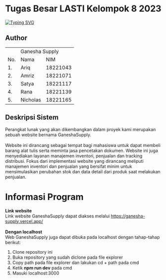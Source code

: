 <h1>Tugas Besar LASTI Kelompok 8 2023</h1>

<p>
  <!-- Typing SVG by DenverCoder1 - https://github.com/DenverCoder1/readme-typing-svg -->
<a href="https://git.io/typing-svg"><img src="https://readme-typing-svg.demolab.com?font=Jetbrains+Mono&pause=800&color=71BCE1&center=false&vCenter=false&width=400&lines=Tugas+Besar;Layanan+STI" alt="Typing SVG" /></a>
</p>

## **Author**

<p align="center"> 
<table>
    <tr>
        <td colspan=4 align="center">Ganesha Supply</td>
    </tr>
    <tr>
        <td>No.</td>
        <td>Nama</td>
        <td>NIM</td>
    </tr>
    <tr>
        <td>1.</td>
        <td>Ariq</td>
        <td>18221043</td>
    </tr>
    <tr>
        <td>2.</td>
        <td>Amriz</td>
        <td>18221071</td>
    </tr>
    <tr>
        <td>3.</td>
        <td>Satya</td>
        <td>18221117</td>
    </tr>
    <tr>
        <td>4.</td>
        <td>Rana</td>
        <td>18221139</td>
    </tr>
    <tr>
        <td>5.</td>
        <td>Nicholas</td>
        <td>18221165</td>
    </tr>

</table>
</p>


## Deskripsi Sistem
  Perangkat lunak yang akan dikembangkan dalam proyek kami merupakan sebuah website bernama GaneshaSupply.
  <br><br>
  Website ini dirancang sebagai tempat bagi mahasiswa untuk dapat membeli barang alat tulis serta meminta jasa pencetakan dokumen. Website ini juga menyediakan layanan manajemen inventori, penjualan dan tracking distribusi. Fokus dari implementasi website yang dirancang meliputi manajemen inventori dan penjualan yang bersifat minim untuk mensimulasikan perubahan stok dan data detail dari produk saat melakukan penjualan.

# Informasi Program
**Link website**
<br>
Link website GaneshaSupply dapat diakses melalui https://ganesha-supply.vercel.app/
<br>
<br>
**Dengan localhost**
<br>
Web GaneshaSupply juga dapat dibuka pada localhost dengan tahap-tahap berikut:
<br>
1. Clone repository ini
3. Buka repository yang sudah diclone pada file explorer
4. Copy path pada file explorer dan lakukan cd + path pada cmd
5. Ketik **npm run dev** pada cmd
6. Masuki localhost:3000
